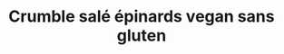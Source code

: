 ---
categories:
- Snacking
- Bouchées salées
- Accompagnement
check: Oui
checkAlwaysOk: false
cuisson: Oui
draft: false
ingredients:
  autres:
  - quantite: 50
    title: Levure de bière
    unit: grammes
  epices: []
  legumes:
  - quantite: 5
    title: Ail
    unit: grammes
  - quantite: 500
    title: Oignon
    unit: grammes
  - quantite: 1
    title: Epinard
    unit: Kg
  lof:
  - quantite: 200
    title: huile de tournesol
    unit: ml
  - quantite: 150
    title: Farine de blé noir (sarrasin)
    unit: grammes
  sec:
  - quantite: 50
    title: Graine de tournesol
    unit: grammes
  - quantite: 200
    title: Noix
    unit: grammes
layout: recettes
materiel:
- Four
- Gastro 1/1 (Normaux)
plate: 15
preparation: '1. Faire revenir oignons, ails et noix concassées

  2. Ajouter les épinards surgelés, s''ils rendent trop d''eau, les égoutter avant
  de les disposer dans des ramequins

  3. Faire la pâte à crumble avec le reste des ingredients, former de petits agglomérats
  les disposer sur les ramequins

  4. Mettre au four à 200 degrès 15 mn jusqu''à ce qu''ils soient gratinés'
publishDate: 2024-06-12 12:37:00+00:00
quantite_desc: ''
regime:
- vegetarien
- vegan
- sans-gluten
- sans-lactose
temperature: Chaud
title: Crumble salé épinards vegan sans gluten
titleslug: crumble-sale-epinards-vegan-sans-gluten_4t98rnjy
type: entree
uuid: 4t98rnjy
---
